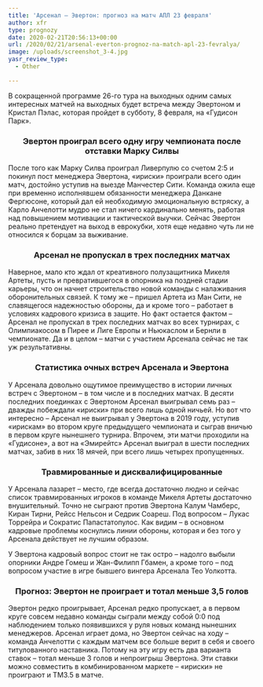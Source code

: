 ```yaml
---
title: 'Арсенал – Эвертон: прогноз на матч АПЛ 23 февраля'
author: xfr
type: prognozy
date: 2020-02-21T20:56:13+00:00
url: /2020/02/21/arsenal-everton-prognoz-na-match-apl-23-fevralya/
image: /uploads/screenshot_3-4.jpg
yasr_review_type:
  - Other

---
```

В сокращенной программе 26-го тура на выходных одним самых интересных матчей на выходных будет встреча между Эвертоном и Кристал Пэлас, которая пройдет в субботу, 8 февраля, на &#171;Гудисон Парк&#187;.

<h3 style="text-align: center">
  <strong>Эвертон проиграл всего одну игру чемпионата после отставки Марку Силвы</strong>
</h3>

После того как Марку Силва проиграл Ливерпулю со счетом 2:5 и покинул пост менеджера Эвертона, &#171;ириски&#187; проиграли всего один матч, достойно уступив на выезде Манчестер Сити. Команда ожила еще при временно исполнявшем обязанности менеджера Данкане Фергюсоне, который дал ей необходимую эмоциональную встряску, а Карло Анчелотти мудро не стал ничего кардинально менять, работая над повышением мотивации и тактической выучки. Сейчас Эвертон реально претендует на выход в еврокубки, хотя еще недавно чуть ли не относился к борцам за выживание.

<h3 style="text-align: center">
  <strong>Арсенал не пропускал в трех последних матчах</strong>
</h3>

Наверное, мало кто ждал от креативного полузащитника Микеля Артеты, пусть и превратившегося в опорника на поздней стадии карьеры, что он начнет строительство новой команды с налаживания оборонительных связей. К тому же – пришел Артета из Ман Сити, не славящегося надежностью обороны, да и кроме того – работает в условиях кадрового кризиса в защите. Но факт остается фактом – Арсенал не пропускал в трех последних матчах во всех турнирах, с Олимпиакосом в Пирее и Лиге Европы и Ньюкаслом и Бернли в чемпионате. Да и в целом – матчи с участием Арсенала сейчас не так уж результативны.

<h3 style="text-align: center">
  <strong>Статистика очных встреч Арсенала и Эвертона</strong>
</h3>

У Арсенала довольно ощутимое преимущество в истории личных встреч с Эвертоном – в том числе и в последних матчах. В десяти последних поединках с Эвертоном Арсенал выигрывал семь раз – дважды побеждали &#171;ириски&#187; при всего лишь одной ничьей. Но вот что интересно – Арсенал не выигрывал у Эвертона в 2019 году, уступив &#171;ирискам&#187; во втором круге предыдущего чемпионата и сыграв вничью в первом круге нынешнего турнира. Впрочем, эти матчи проходили на &#171;Гудисоне&#187;, а вот на &#171;Эмирейтс&#187; Арсенал выиграл в шести последних матчах, забив в них 18 мячей, при всего лишь четырех пропущенных.

<h3 style="text-align: center">
  <strong>Травмированные и дисквалифицированные</strong>
</h3>

У Арсенала лазарет – место, где всегда достаточно людно и сейчас список травмированных игроков в команде Микеля Артеты достаточно внушительный. Точно не сыграют против Эвертона Калум Чамберс, Киран Тирни, Рейсс Нельсон и Седрик Соареш. Под вопросом – Лукас Торрейра и Сократис Папастатопулос. Как видим – в основном кадровые проблемы коснулись линии обороны, которая и без того у Арсенала действует не лучшим образом.

У Эвертона кадровый вопрос стоит не так остро – надолго выбыли опорники Андре Гомеш и Жан-Филипп Гбамен, а кроме того – под вопросом участие в игре бывшего вингера Арсенала Тео Уолкотта.

<h3 style="text-align: center">
  <strong>Прогноз: Эвертон не проиграет и тотал меньше 3,5 голов</strong>
</h3>

Эвертон редко проигрывает, Арсенал редко пропускает, а в первом круге совсем недавно команды сыграли между собой 0:0 под наблюдением только появившихся у руля новых команд нынешних менеджеров. Арсенал играет дома, но Эвертон сейчас на ходу – команда Анчелотти с каждым матчем все больше верит в себя и своего титулованного наставника. Потому на эту игру есть два варианта ставок – тотал меньше 3 голов и непроигрыш Эвертона. Эти ставки можно совместить в комбинированном маркете – &#171;ириски&#187; не проиграют и ТМ3.5 в матче.